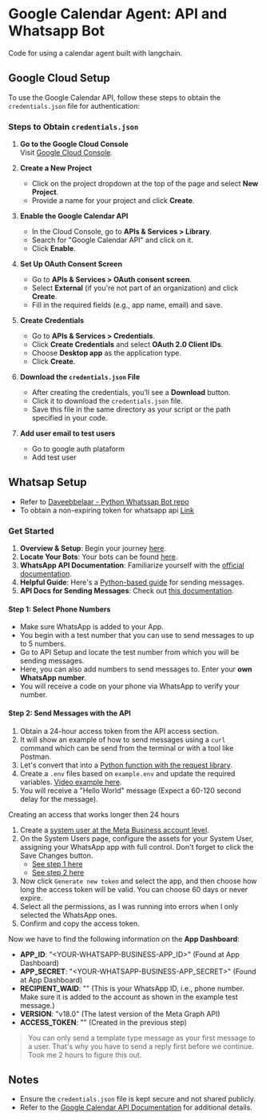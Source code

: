 # Google Calendar Agent: API and Whatsapp Bot

Code for using a calendar agent built with langchain.

## Google Cloud Setup

To use the Google Calendar API, follow these steps to obtain the `credentials.json` file for authentication:

### Steps to Obtain `credentials.json`

1. **Go to the Google Cloud Console**  
   Visit [Google Cloud Console](https://console.cloud.google.com/).

2. **Create a New Project**  
   - Click on the project dropdown at the top of the page and select **New Project**.
   - Provide a name for your project and click **Create**.

3. **Enable the Google Calendar API**  
   - In the Cloud Console, go to **APIs & Services > Library**.
   - Search for "Google Calendar API" and click on it.
   - Click **Enable**.

4. **Set Up OAuth Consent Screen**  
   - Go to **APIs & Services > OAuth consent screen**.
   - Select **External** (if you're not part of an organization) and click **Create**.
   - Fill in the required fields (e.g., app name, email) and save.

5. **Create Credentials**  
   - Go to **APIs & Services > Credentials**.
   - Click **Create Credentials** and select **OAuth 2.0 Client IDs**.
   - Choose **Desktop app** as the application type.
   - Click **Create**.

6. **Download the `credentials.json` File**  
   - After creating the credentials, you’ll see a **Download** button.
   - Click it to download the `credentials.json` file.
   - Save this file in the same directory as your script or the path specified in your code.

7. **Add user email to test users**
    - Go to google auth plataform
    - Add test user

## Whatsap Setup

- Refer to [Daveebbelaar - Python Whatssap Bot repo](https://github.com/daveebbelaar/python-whatsapp-bot/tree/main)
- To obtain a non-expiring token for whatsapp api [Link](https://stackoverflow.com/questions/72685327/how-to-get-permanent-token-for-using-whatsapp-cloud-api)

### Get Started

1. **Overview & Setup**: Begin your journey [here](https://developers.facebook.com/docs/whatsapp/cloud-api/get-started).
2. **Locate Your Bots**: Your bots can be found [here](https://developers.facebook.com/apps/).
3. **WhatsApp API Documentation**: Familiarize yourself with the [official documentation](https://developers.facebook.com/docs/whatsapp).
4. **Helpful Guide**: Here's a [Python-based guide](https://developers.facebook.com/blog/post/2022/10/24/sending-messages-with-whatsapp-in-your-python-applications/) for sending messages.
5. **API Docs for Sending Messages**: Check out [this documentation](https://developers.facebook.com/docs/whatsapp/cloud-api/guides/send-messages).

#### Step 1: Select Phone Numbers

- Make sure WhatsApp is added to your App.
- You begin with a test number that you can use to send messages to up to 5 numbers.
- Go to API Setup and locate the test number from which you will be sending messages.
- Here, you can also add numbers to send messages to. Enter your **own WhatsApp number**.
- You will receive a code on your phone via WhatsApp to verify your number.

#### Step 2: Send Messages with the API

1. Obtain a 24-hour access token from the API access section.
2. It will show an example of how to send messages using a `curl` command which can be send from the terminal or with a tool like Postman.
3. Let's convert that into a [Python function with the request library](https://github.com/daveebbelaar/python-whatsapp-bot/blob/main/start/whatsapp_quickstart.py).
4. Create a `.env` files based on `example.env` and update the required variables. [Video example here](https://www.youtube.com/watch?v=sOwG0bw0RNU).
5. You will receive a "Hello World" message (Expect a 60-120 second delay for the message).

Creating an access that works longer then 24 hours

1. Create a [system user at the Meta Business account level](https://business.facebook.com/settings/system-users).
2. On the System Users page, configure the assets for your System User, assigning your WhatsApp app with full control. Don't forget to click the Save Changes button.
   - [See step 1 here](https://github.com/daveebbelaar/python-whatsapp-bot/blob/main/img/meta-business-system-user-token.png)
   - [See step 2 here](https://github.com/daveebbelaar/python-whatsapp-bot/blob/main/img/adding-assets-to-system-user.png)
3. Now click `Generate new token` and select the app, and then choose how long the access token will be valid. You can choose 60 days or never expire.
4. Select all the permissions, as I was running into errors when I only selected the WhatsApp ones.
5. Confirm and copy the access token.

Now we have to find the following information on the **App Dashboard**:

- **APP_ID**: "<YOUR-WHATSAPP-BUSINESS-APP_ID>" (Found at App Dashboard)
- **APP_SECRET**: "<YOUR-WHATSAPP-BUSINESS-APP_SECRET>" (Found at App Dashboard)
- **RECIPIENT_WAID**: "<YOUR-RECIPIENT-TEST-PHONE-NUMBER>" (This is your WhatsApp ID, i.e., phone number. Make sure it is added to the account as shown in the example test message.)
- **VERSION**: "v18.0" (The latest version of the Meta Graph API)
- **ACCESS_TOKEN**: "<YOUR-SYSTEM-USER-ACCESS-TOKEN>" (Created in the previous step)

> You can only send a template type message as your first message to a user. That's why you have to send a reply first before we continue. Took me 2 hours to figure this out.

## Notes

- Ensure the `credentials.json` file is kept secure and not shared publicly.
- Refer to the [Google Calendar API Documentation](https://developers.google.com/calendar) for additional details.
